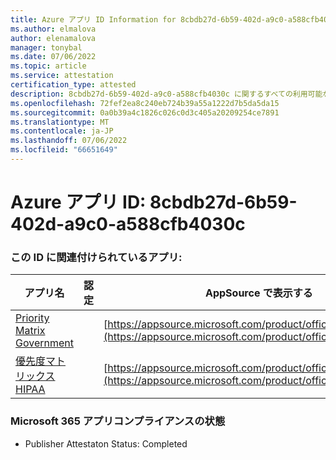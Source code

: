 ```yaml
---
title: Azure アプリ ID Information for 8cbdb27d-6b59-402d-a9c0-a588cfb4030c
ms.author: elmalova
author: elenamalova
manager: tonybal
ms.date: 07/06/2022
ms.topic: article
ms.service: attestation
certification_type: attested
description: 8cbdb27d-6b59-402d-a9c0-a588cfb4030c に関するすべての利用可能なセキュリティとコンプライアンス情報。
ms.openlocfilehash: 72fef2ea8c240eb724b39a55a1222d7b5da5da15
ms.sourcegitcommit: 0a0b39a4c1826c026c0d3c405a20209254ce7891
ms.translationtype: MT
ms.contentlocale: ja-JP
ms.lasthandoff: 07/06/2022
ms.locfileid: "66651649"
---
```

# <a name="azure-app-id-8cbdb27d-6b59-402d-a9c0-a588cfb4030c"></a>Azure アプリ ID: 8cbdb27d-6b59-402d-a9c0-a588cfb4030c


### <a name="apps-associated-with-this-id"></a>この ID に関連付けられているアプリ:
| **アプリ名** | **認定** | **AppSource で表示する** |
|--------------|---------------|-----------------------|
| [Priority Matrix Government](../forward/WA200004231.md) |  | [https://appsource.microsoft.com/product/office/WA200004231](https://appsource.microsoft.com/product/office/WA200004231) |
| [優先度マトリックス HIPAA](../forward/WA200004259.md) |  | [https://appsource.microsoft.com/product/office/WA200004259](https://appsource.microsoft.com/product/office/WA200004259) |

### <a name="microsoft-365-app-compliance-status"></a>Microsoft 365 アプリコンプライアンスの状態
- Publisher Attestaton Status: Completed
